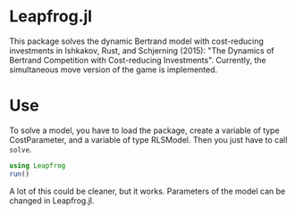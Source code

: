 # Leapfrog.jl

This package solves the dynamic Bertrand model with cost-reducing investments in Ishkakov, Rust, and Schjerning (2015): "The Dynamics of Bertrand Competition with Cost-reducing Investments". Currently, the simultaneous move version of the game is implemented.

# Use

To solve a model, you have to load the package, create a variable of type CostParameter, and a variable of type RLSModel. Then you just have to call `solve`.

```julia
using Leapfrog
run()
```

A lot of this could be cleaner, but it works. Parameters of the model can be changed in Leapfrog.jl.
